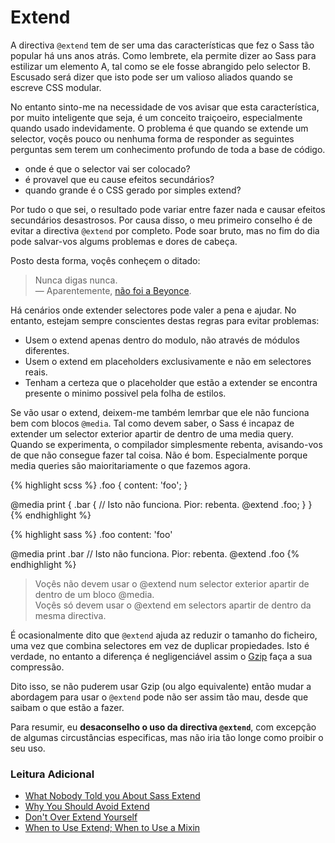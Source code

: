 
# Extend

A directiva `@extend` tem de ser uma das características que fez o Sass tão popular há uns anos atrás. Como lembrete, ela permite dizer ao Sass para estilizar um elemento A, tal como se ele fosse abrangido pelo selector B. Escusado será dizer que isto pode ser um valioso aliados quando se escreve CSS modular.

No entanto sinto-me na necessidade de vos avisar que esta característica, por muito inteligente que seja, é um conceito traiçoeiro, especialmente quando usado indevidamente. O problema é que quando se extende um selector, voçês pouco ou nenhuma forma de responder as seguintes perguntas sem terem um conhecimento profundo de toda a base de código.

* onde é que o selector vai ser colocado?
* é provavel que eu cause efeitos secundários?
* quando grande é o CSS gerado por simples extend?

Por tudo o que sei, o resultado pode variar entre fazer nada e causar efeitos secundários desastrosos. Por causa disso, o meu primeiro conselho é de evitar a directiva `@extend` por completo. Pode soar bruto, mas no fim do dia pode salvar-vos algums problemas e dores de cabeça.

Posto desta forma, voçês conheçem o ditado:

> Nunca digas nunca.<br>
> &mdash; Aparentemente, [não foi a Beyonce](https://github.com/HugoGiraudel/sass-guidelines/issues/31#issuecomment-69112419).

Há cenários onde extender selectores pode valer a pena e ajudar. No entanto, estejam sempre conscientes destas regras para evitar problemas:

* Usem o extend apenas dentro do modulo, não através de módulos diferentes.
* Usem o extend em placeholders exclusivamente e não em selectores reais.
* Tenham a certeza que o placeholder que estão a extender se encontra presente o minimo possivel pela folha de estilos.

Se vão usar o extend, deixem-me também lemrbar que ele não funciona bem com blocos `@media`. Tal como devem saber, o Sass é incapaz de extender um selector exterior apartir de dentro de uma media query. Quando se experimenta, o compilador simplesmente rebenta, avisando-vos de que não consegue fazer tal coisa. Não é bom. Especialmente porque media queries são maioritariamente o que fazemos agora.

<div class="code-block">
  <div class="code-block__wrapper" data-syntax="scss">
{% highlight scss %}
.foo {
  content: 'foo';
}

@media print {
  .bar {
    // Isto não funciona. Pior: rebenta.
    @extend .foo;
  }
}
{% endhighlight %}
  </div>
  <div class="code-block__wrapper" data-syntax="sass">
{% highlight sass %}
.foo
  content: 'foo'

@media print
  .bar
    // Isto não funciona. Pior: rebenta.
    @extend .foo
{% endhighlight %}
  </div>
</div>

> Voçês não devem usar o @extend num selector exterior apartir de dentro de um bloco @media. <br>
> Voçês só devem usar o @extend em selectors apartir de dentro da mesma directiva.


<div class="note">
  <p>É ocasionalmente dito que <code>@extend</code>  ajuda az reduzir o tamanho do ficheiro, uma vez que combina selectores em vez de duplicar propiedades. Isto é verdade, no entanto a diferença é negligenciável assim o <a href="http://en.wikipedia.org/wiki/Gzip">Gzip</a> faça a sua compressão.</p>
  <p>Dito isso, se não puderem usar Gzip (ou algo equivalente) então mudar a abordagem para usar o <code>@extend</code> pode não ser assim tão mau, desde que saibam o que estão a fazer.</p>
 </div>

Para resumir, eu **desaconselho o uso da directiva `@extend`**, com excepção de algumas circustâncias especificas, mas não iria tão longe como proibir o seu uso.



### Leitura Adicional

* [What Nobody Told you About Sass Extend](http://www.sitepoint.com/sass-extend-nobody-told-you/)
* [Why You Should Avoid Extend](http://www.sitepoint.com/avoid-sass-extend/)
* [Don't Over Extend Yourself](http://pressupinc.com/blog/2014/11/dont-overextend-yourself-in-sass/)
* [When to Use Extend; When to Use a Mixin](http://csswizardry.com/2014/11/when-to-use-extend-when-to-use-a-mixin/)
